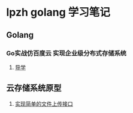 #   lpzh golang 学习笔记

## Golang

### Go实战仿百度云 实现企业级分布式存储系统

1. [导学](https://github.com/lpzhi/goStudyBlog/blob/master/golang/2019-11-26-%E8%AF%BE%E7%A8%8B%E5%AF%BC%E5%AD%A6.md)


## 云存储系统原型
1. [实现简单的文件上传接口]()
